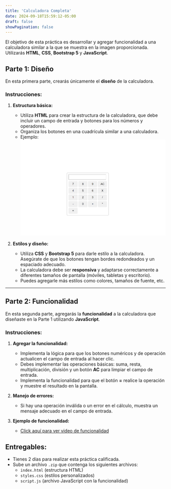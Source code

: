 ```yaml
---
title: 'Calculadora Completa'
date: 2024-09-18T15:59:12-05:00
draft: false
showPagination: false
---
```


El objetivo de esta práctica es desarrollar y agregar funcionalidad a una calculadora similar a la que se muestra en la imagen proporcionada. Utilizarás **HTML**, **CSS**, **Bootstrap 5** y **JavaScript**.

## Parte 1: Diseño

En esta primera parte, crearás únicamente el **diseño** de la calculadora.

### Instrucciones:

1. **Estructura básica:**

   - Utiliza **HTML** para crear la estructura de la calculadora, que debe incluir un campo de entrada y botones para los números y operadores.
   - Organiza los botones en una cuadrícula similar a una calculadora.
   - Ejemplo:
     ![alt text](image.png)

2. **Estilos y diseño:**
   - Utiliza **CSS** y **Bootstrap 5** para darle estilo a la calculadora. Asegúrate de que los botones tengan bordes redondeados y un espaciado adecuado.
   - La calculadora debe ser **responsiva** y adaptarse correctamente a diferentes tamaños de pantalla (móviles, tabletas y escritorio).
   - Puedes agregarle más estilos como colores, tamaños de fuente, etc.

---

## Parte 2: Funcionalidad

En esta segunda parte, agregarás la **funcionalidad** a la calculadora que diseñaste en la Parte 1 utilizando **JavaScript**.

### Instrucciones:

1. **Agregar la funcionalidad:**

   - Implementa la lógica para que los botones numéricos y de operación actualicen el campo de entrada al hacer clic.
   - Debes implementar las operaciones básicas: suma, resta, multiplicación, división y un botón **AC** para limpiar el campo de entrada.
   - Implementa la funcionalidad para que el botón **=** realice la operación y muestre el resultado en la pantalla.

2. **Manejo de errores:**

   - Si hay una operación inválida o un error en el cálculo, muestra un mensaje adecuado en el campo de entrada.

3. **Ejemplo de funcionalidad:**

   - [Click aquí para ver video de funcionalidad](https://funvalintenacional-my.sharepoint.com/personal/jorgesosa_funvalinternacional_org/_layouts/15/stream.aspx?id=%2Fpersonal%2Fjorgesosa%5Ffunvalinternacional%5Forg%2FDocuments%2FEjemplo%20Calculadora%20B%C3%A1sica%2Ewebm&nav=eyJyZWZlcnJhbEluZm8iOnsicmVmZXJyYWxBcHAiOiJTdHJlYW1XZWJBcHAiLCJyZWZlcnJhbFZpZXciOiJTaGFyZURpYWxvZy1MaW5rIiwicmVmZXJyYWxBcHBQbGF0Zm9ybSI6IldlYiIsInJlZmVycmFsTW9kZSI6InZpZXcifX0&ga=1&referrer=StreamWebApp%2EWeb&referrerScenario=AddressBarCopied%2Eview%2Ef9d5b2bb%2Dbebc%2D4a4f%2D98f9%2D336a077aa658)

## Entregables:

- Tienes 2 días para realizar esta práctica calificada.
- Sube un archivo `.zip` que contenga los siguientes archivos:
  - `index.html` (estructura HTML)
  - `styles.css` (estilos personalizados)
  - `script.js` (archivo JavaScript con la funcionalidad)
